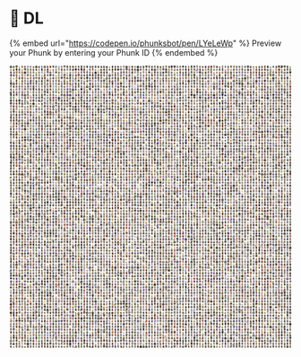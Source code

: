 # 🔘 DL

{% embed url="https://codepen.io/phunksbot/pen/LYeLeWp" %}
Preview your Phunk by entering your Phunk ID
{% endembed %}

![Phunk Collage](../../.gitbook/assets/phunks-all.png)
